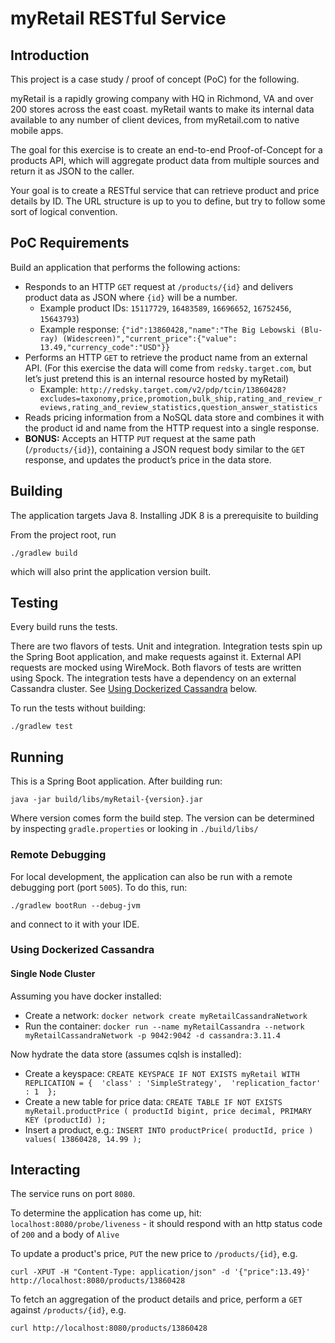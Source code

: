 # myRetail RESTful Service

## Introduction

This project is a case study / proof of concept (PoC) for the following.

myRetail is a rapidly growing company with HQ in Richmond, VA and over 200 stores across the east coast. myRetail wants to make its internal data available to any number of client devices, from myRetail.com to native mobile apps. 

The goal for this exercise is to create an end-to-end Proof-of-Concept for a products API, which will aggregate product data from multiple sources and return it as JSON to the caller. 

Your goal is to create a RESTful service that can retrieve product and price details by ID. The URL structure is up to you to define, but try to follow some sort of logical convention.

## PoC Requirements
Build an application that performs the following actions: 
- Responds to an HTTP `GET` request at `/products/{id}` and delivers product data as JSON where `{id}` will be a number. 
    - Example product IDs: `15117729`, `16483589`, `16696652`, `16752456`, `15643793`) 
    - Example response: `{"id":13860428,"name":"The Big Lebowski (Blu-ray) (Widescreen)","current_price":{"value": 13.49,"currency_code":"USD"}}`
- Performs an HTTP `GET` to retrieve the product name from an external API. (For this exercise the data will come from `redsky.target.com`, but let’s just pretend this is an internal resource hosted by myRetail)  
    - Example: `http://redsky.target.com/v2/pdp/tcin/13860428?excludes=taxonomy,price,promotion,bulk_ship,rating_and_review_reviews,rating_and_review_statistics,question_answer_statistics`
- Reads pricing information from a NoSQL data store and combines it with the product id and name from the HTTP request into a single response.  
- **BONUS:** Accepts an HTTP `PUT` request at the same path (`/products/{id}`), containing a JSON request body similar to the `GET` response, and updates the product’s price in the data store.  

## Building

The application targets Java 8. Installing JDK 8 is a prerequisite to building

From the project root, run

`./gradlew build` 

which will also print the application version built.

## Testing

Every build runs the tests. 

There are two flavors of tests. Unit and integration. Integration tests spin up the Spring Boot application, and make requests against it. External API requests are mocked using WireMock. Both flavors of tests are written using Spock. The integration tests have a dependency on an external Cassandra cluster. See [Using Dockerized Cassandra](#using-dockerized-cassandra)  below. 

To run the tests without building: 

`./gradlew test`


## Running

This is a Spring Boot application. After building run:

`java -jar build/libs/myRetail-{version}.jar`

Where version comes form the build step. The version can be determined by inspecting `gradle.properties` or looking in `./build/libs/`

### Remote Debugging

For local development, the application can also be run with a remote debugging port (port `5005`). To do this, run:

`./gradlew bootRun --debug-jvm`

and connect to it with your IDE.

### Using Dockerized Cassandra

#### Single Node Cluster

Assuming you have docker installed:
- Create a network: `docker network create myRetailCassandraNetwork`
- Run the container: `docker run --name myRetailCassandra --network myRetailCassandraNetwork -p 9042:9042 -d cassandra:3.11.4`

Now hydrate the data store (assumes cqlsh is installed): 
- Create a keyspace: 
`CREATE KEYSPACE IF NOT EXISTS myRetail WITH REPLICATION = { 
    'class' : 'SimpleStrategy', 
    'replication_factor' : 1 
};`
- Create a new table for price data: 
`CREATE TABLE IF NOT EXISTS myRetail.productPrice (
    productId bigint,
    price decimal,
    PRIMARY KEY (productId)
);`
- Insert a product, e.g.: 
`INSERT INTO productPrice( productId, price ) values( 13860428, 14.99 );`
                                      

## Interacting

The service runs on port `8080`. 

To determine the application has come up, hit: `localhost:8080/probe/liveness` - it should respond with an http status code of `200` and a body of `Alive`

To update a product's price, `PUT` the new price to `/products/{id}`, e.g.

`curl -XPUT -H "Content-Type: application/json" -d '{"price":13.49}' http://localhost:8080/products/13860428`

To fetch an aggregation of the product details and price, perform a `GET` against `/products/{id}`, e.g.

`curl http://localhost:8080/products/13860428`
